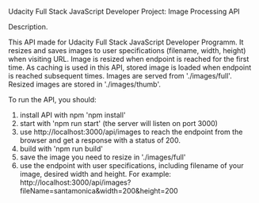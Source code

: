 Udacity Full Stack JavaScript Developer
Project: Image Processing API

Description.

This API made for  Udacity Full Stack JavaScript Developer Programm. It resizes and saves images to user specifications (filename, width, height) when visiting URL. 
Image is resized when endpoint is reached for the first time. 
As caching is used in this API, stored image is loaded when endpoint is reached subsequent times. 
Images are served from './images/full'. Resized images are stored in './images/thumb'.

To run the API, you should:
1. install API with npm 'npm install'
2. start with 'npm run start' (the server will listen on port 3000)
3. use http://localhost:3000/api/images to reach the endpoint from the browser and get a response with a status of 200.
4. build with 'npm run build'
5. save the image you need to resize in './images/full'
6. use the endpoint with user specifications, including filename of your image, desired width and height.
For example: http://localhost:3000/api/images?fileName=santamonica&width=200&height=200
